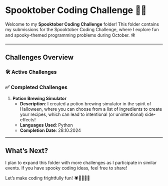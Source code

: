# Spooktober Coding Challenge 🎃👻

Welcome to my **Spooktober Coding Challenge** folder! This folder contains my submissions for the Spooktober Coding Challenge, where I explore fun and spooky-themed programming problems during October. 🕸️

---

## Challenges Overview

### 🛠️ Active Challenges

<!-- 1. **[Challenge Name]**
   - **Description**: [Brief description of the challenge.]
   - **Languages Used**: [Python, JavaScript, etc.]
   - **Status**: In Progress -->

### ✅ Completed Challenges

1. **Potion Brewing Simulator**
   - **Description**: I created a potion brewing simulator in the spirit of Halloween, where you can choose from a list of ingredients to create your recipes, which can lead to intentional (or unintentional) side-effects!
   - **Languages Used**: Python
   - **Completion Date**: 28.10.2024

---

## What’s Next?

I plan to expand this folder with more challenges as I participate in similar events. If you have spooky coding ideas, feel free to share!

Let’s make coding frightfully fun! 🕷️👩‍💻👨‍💻
